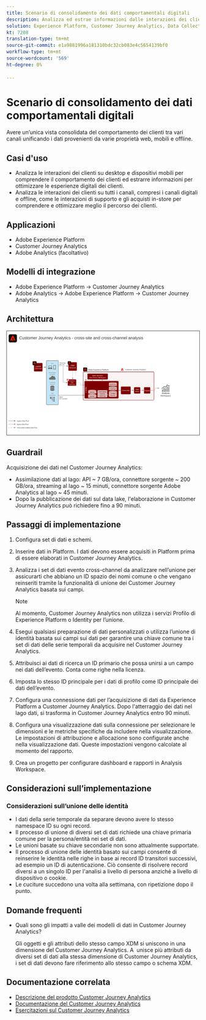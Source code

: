 ```yaml
---
title: Scenario di consolidamento dei dati comportamentali digitali
description: Analizza ed estrae informazioni dalle interazioni dei clienti nel percorso di clienti.
solution: Experience Platform, Customer Journey Analytics, Data Collection
kt: 7208
translation-type: tm+mt
source-git-commit: e1a9881996a181310bdc32cb083e4c5654139bf0
workflow-type: tm+mt
source-wordcount: '569'
ht-degree: 0%

---
```



# Scenario di consolidamento dei dati comportamentali digitali

Avere un’unica vista consolidata del comportamento dei clienti tra vari canali unificando i dati provenienti da varie proprietà web, mobili e offline.

## Casi d&#39;uso

* Analizza le interazioni dei clienti su desktop e dispositivi mobili per comprendere il comportamento dei clienti ed estrarre informazioni per ottimizzare le esperienze digitali dei clienti.
* Analizza le interazioni dei clienti su tutti i canali, compresi i canali digitali e offline, come le interazioni di supporto e gli acquisti in-store per comprendere e ottimizzare meglio il percorso dei clienti. 

## Applicazioni

* Adobe Experience Platform
* Customer Journey Analytics
* Adobe Analytics (facoltativo)

## Modelli di integrazione

* Adobe Experience Platform → Customer Journey Analytics
* Adobe Analytics → Adobe Experience Platform → Customer Journey Analytics

## Architettura

<img src="assets/CJA.svg" alt="Architettura di riferimento per la blueprint del Customer Journey Analytics" style="border:1px solid #4a4a4a" />

## Guardrail

Acquisizione dei dati nel Customer Journey Analytics:

* Assimilazione dati al lago: API ~ 7 GB/ora, connettore sorgente ~ 200 GB/ora, streaming al lago ~ 15 minuti, connettore sorgente Adobe Analytics al lago ~ 45 minuti.
* Dopo la pubblicazione dei dati sul data lake, l&#39;elaborazione in Customer Journey Analytics può richiedere fino a 90 minuti.

## Passaggi di implementazione

1. Configura set di dati e schemi.
1. Inserire dati in Platform.
I dati devono essere acquisiti in Platform prima di essere elaborati in Customer Journey Analytics.
1. Analizza i set di dati evento cross-channel da analizzare nell’unione per assicurarti che abbiano un ID spazio dei nomi comune o che vengano reinseriti tramite la funzionalità di unione dei Customer Journey Analytics basata sui campi. 

   >[!NOTE]
   >
   >Al momento, Customer Journey Analytics non utilizza i servizi Profilo di Experience Platform o Identity per l’unione.

1. Esegui qualsiasi preparazione di dati personalizzati o utilizza l’unione di identità basata sui campi sui dati per garantire una chiave comune tra i set di dati delle serie temporali da acquisire nel Customer Journey Analytics.
1. Attribuisci ai dati di ricerca un ID primario che possa unirsi a un campo nei dati dell’evento. Conta come righe nella licenza.
1. Imposta lo stesso ID principale per i dati di profilo come ID principale dei dati dell’evento.
1. Configura una connessione dati per l’acquisizione di dati da Experience Platform a Customer Journey Analytics. Dopo l&#39;atterraggio dei dati nel lago dati, si trasforma in Customer Journey Analytics entro 90 minuti.
1. Configura una visualizzazione dati sulla connessione per selezionare le dimensioni e le metriche specifiche da includere nella visualizzazione. Le impostazioni di attribuzione e allocazione sono configurate anche nella visualizzazione dati. Queste impostazioni vengono calcolate al momento del rapporto.
1. Crea un progetto per configurare dashboard e rapporti in Analysis Workspace.

## Considerazioni sull’implementazione

### Considerazioni sull’unione delle identità

* I dati della serie temporale da separare devono avere lo stesso namespace ID su ogni record.
* Il processo di unione di diversi set di dati richiede una chiave primaria comune per la persona/entità nei set di dati.
* Le unioni basate su chiave secondarie non sono attualmente supportate.
* Il processo di unione delle identità basato sui campi consente di reinserire le identità nelle righe in base ai record ID transitori successivi, ad esempio un ID di autenticazione. Ciò consente di risolvere record diversi a un singolo ID per l&#39;analisi a livello di persona anziché a livello di dispositivo o cookie.
* Le cuciture succedono una volta alla settimana, con ripetizione dopo il punto.

## Domande frequenti

* Quali sono gli impatti a valle dei modelli di dati in Customer Journey Analytics?

   Gli oggetti e gli attributi dello stesso campo XDM si uniscono in una dimensione del Customer Journey Analytics. A  unisce più attributi da diversi set di dati alla stessa dimensione di Customer Journey Analytics, i set di dati devono fare riferimento allo stesso campo o schema XDM.

## Documentazione correlata

* [Descrizione del prodotto Customer Journey Analytics](https://helpx.adobe.com/legal/product-descriptions/customer-journey-analytics.html)
* [Documentazione del Customer Journey Analytics](https://experienceleague.adobe.com/docs/customer-journey-analytics.html)
* [Esercitazioni sul Customer Journey Analytics](https://experienceleague.adobe.com/docs/customer-journey-analytics-learn/tutorials/overview.html)




